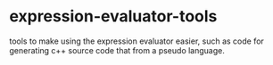 # expression-evaluator-tools
tools to make using the expression evaluator easier, such as code for generating c++ source code that from a pseudo language.
